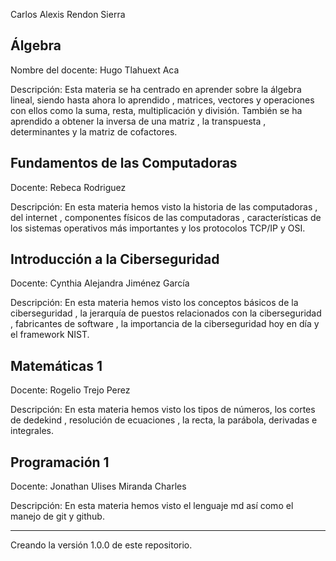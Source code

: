 Carlos Alexis Rendon Sierra

## Álgebra

Nombre del docente: Hugo Tlahuext Aca

Descripción: Esta materia se ha centrado en aprender sobre la álgebra lineal, siendo hasta ahora lo aprendido , matrices, vectores y operaciones con ellos como la suma, resta, multiplicación y división. También se ha aprendido a obtener la inversa de una matriz , la transpuesta , determinantes y la matriz de cofactores.

## Fundamentos de las Computadoras

Docente: Rebeca Rodriguez 

Descripción: En esta materia hemos visto la historia de las computadoras , del internet , componentes físicos de las computadoras , características de los sistemas operativos más importantes y los protocolos TCP/IP y OSI.

## Introducción a la Ciberseguridad

Docente: Cynthia Alejandra Jiménez García 

Descripción: En esta materia hemos visto los conceptos básicos de la ciberseguridad , la jerarquía de puestos relacionados con la ciberseguridad , fabricantes de software , la importancia de la ciberseguridad hoy en día y el framework NIST.

## Matemáticas 1

Docente: Rogelio Trejo Perez 

Descripción: En esta materia hemos visto los tipos de números, los cortes de dedekind , resolución de ecuaciones , la recta, la parábola, derivadas e integrales.

## Programación 1

Docente: Jonathan Ulises Miranda Charles 

Descripción: En esta materia hemos visto el lenguaje md así como el manejo de git y github. 


---
Creando la versión 1.0.0 de este repositorio.